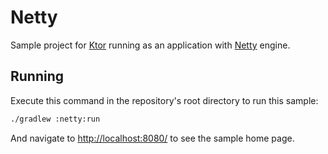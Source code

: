# Netty

Sample project for [Ktor](http://ktor.io) running as an application with 
[Netty](https://netty.io) engine.

## Running

Execute this command in the repository's root directory to run this sample:

```bash
./gradlew :netty:run
```
 
And navigate to [http://localhost:8080/](http://localhost:8080/) to see the sample home page.  
